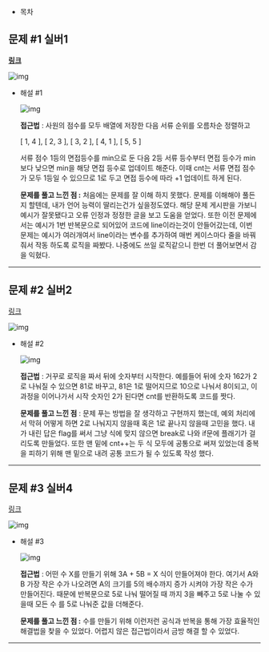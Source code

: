 - 목차

## 문제 #1 실버1

**[링크](https://www.acmicpc.net/problem/1946)**

![img](https://www.notion.so/image/https%3A%2F%2Fprod-files-secure.s3.us-west-2.amazonaws.com%2F74553f09-e822-477e-abed-c52903d69b9f%2Fa27639ed-b9b7-46b2-8756-8abfc29adec8%2FUntitled.png?table=block&id=5ab53a6d-fd6a-4c5e-b479-6ad015fd9840&spaceId=74553f09-e822-477e-abed-c52903d69b9f&width=2000&userId=3c17668b-0398-478f-ab9f-d53ba04e6af0&cache=v2)

- 해설 #1
    
    ![img](https://www.notion.so/image/https%3A%2F%2Fprod-files-secure.s3.us-west-2.amazonaws.com%2F74553f09-e822-477e-abed-c52903d69b9f%2F82a6a59a-b5f7-40da-af05-0f543a27b5c4%2FUntitled.png?table=block&id=464e236d-84d6-4328-9e95-ef0e120446a2&spaceId=74553f09-e822-477e-abed-c52903d69b9f&width=2000&userId=3c17668b-0398-478f-ab9f-d53ba04e6af0&cache=v2)
    
    **접근법** : 사원의 점수를 모두 배열에 저장한 다음 서류 순위를 오름차순 정렬하고 
    
    [ 1, 4 ], [ 2, 3 ], [ 3, 2 ], [ 4, 1 ], [ 5, 5 ]
    
    서류 점수 1등의 면접등수를 min으로 둔 다음 2등 서류 등수부터 면접 등수가 min보다 낮으면 min을 해당 면접 등수로 업데이트 해준다. 이때 cnt는 서류 면접 점수가 모두 1등일 수 있으므로 1로 두고 면접 등수에 따라 +1 업데이트 하게 된다.
    
    **문제를 풀고 느낀 점 :** 처음에는 문제를 잘 이해 하지 못했다. 문제를 이해해야 풀든지 할텐데, 내가 언어 능력이 딸리는건가 싶을정도였다. 해당 문제 게시판을 가보니 예시가 잘못됐다고 오류 인정과 정정한 글을 보고 도움을 얻었다. 또한 이전 문제에서는 예시가 1번 반복문으로 되어있어 코드에 line이라는것이 안들어갔는데, 이번 문제는 예시가 여러개여서 line이라는 변수를 추가하여 매번 케이스마다 줄을 바꿔줘서 작동 하도록 로직을 짜봤다. 나중에도 쓰일 로직같으니 한번 더 풀어보면서 감을 익혔다.
    

---

## 문제 #2 실버2

[링크](https://www.acmicpc.net/problem/16953)

![img](https://www.notion.so/image/https%3A%2F%2Fprod-files-secure.s3.us-west-2.amazonaws.com%2F74553f09-e822-477e-abed-c52903d69b9f%2Feeed70dd-ffe8-4587-9691-881042676d5c%2FUntitled.png?table=block&id=4be130b7-3908-4917-ac77-15a535864a32&spaceId=74553f09-e822-477e-abed-c52903d69b9f&width=2000&userId=3c17668b-0398-478f-ab9f-d53ba04e6af0&cache=v2)

- 해설 #2
    
    ![img](https://www.notion.so/image/https%3A%2F%2Fprod-files-secure.s3.us-west-2.amazonaws.com%2F74553f09-e822-477e-abed-c52903d69b9f%2Fef197e6e-3f8f-4250-b284-4b7cdbb184fe%2FUntitled.png?table=block&id=2fcdd5a4-e886-4900-8496-48e5137cf095&spaceId=74553f09-e822-477e-abed-c52903d69b9f&width=2000&userId=3c17668b-0398-478f-ab9f-d53ba04e6af0&cache=v2)
    
    **접근법** : 거꾸로 로직을 짜서 뒤에 숫자부터 시작한다. 예를들어 뒤에 숫자 162가 2로 나눠질 수 있으면 81로 바꾸고, 81은 1로 떨어지므로 10으로 나눠서 8이되고, 이 과정을 이어나가서 시작 숫자인 2가 된다면 cnt를 반환하도록 코드를 짯다.
    
    **문제를 풀고 느낀 점** : 문제 푸는 방법을 잘 생각하고 구현까지 했는데, 예외 처리에서 막혀 어떻게 하면 2로 나눠지지 않을때 혹은 1로 끝나지 않을때 고민을 했다. 내가 내린 답은 flag를 써서 그냥 식에 맞지 않으면 break로 나와 if문에 플래기가 걸리도록 만들었다. 또한 맨 밑에 cnt++는 두 식 모두에 공통으로 써져 있었는데 중복을 피하기 위해 맨 밑으로 내려 공통 코드가 될 수 있도록 작성 했다.
    

---

## 문제 #3 실버4

[링크](https://www.acmicpc.net/problem/2839)

![img](https://www.notion.so/image/https%3A%2F%2Fprod-files-secure.s3.us-west-2.amazonaws.com%2F74553f09-e822-477e-abed-c52903d69b9f%2Fe53bf2e3-49a4-479a-8890-a1df1db37389%2FUntitled.png?table=block&id=a9354c4f-202d-44d9-87b5-77d7651487d3&spaceId=74553f09-e822-477e-abed-c52903d69b9f&width=2000&userId=3c17668b-0398-478f-ab9f-d53ba04e6af0&cache=v2)

- 해설 #3
    
    ![img](https://www.notion.so/image/https%3A%2F%2Fprod-files-secure.s3.us-west-2.amazonaws.com%2F74553f09-e822-477e-abed-c52903d69b9f%2F4ecaa55f-d0fa-4b98-9946-5c8db8ca7f6b%2FUntitled.png?table=block&id=85a797ec-3b4e-4a51-9f79-2b9261b57481&spaceId=74553f09-e822-477e-abed-c52903d69b9f&width=2000&userId=3c17668b-0398-478f-ab9f-d53ba04e6af0&cache=v2)
    
    **접근법** :  어떤 수 X를 만들기 위해 3A + 5B = X 식이 만들어져야 한다. 여기서 A와B 가장 작은 수가 나오려면 A의 크기를 5의 배수까지 증가 시켜야 가장 작은 수가 만들어진다. 때문에 반복문으로 5로 나눠 떨어질 때 까지 3을 빼주고 5로 나눌 수 있을때 모든 수 를 5로 나눠준 값을 더해준다.
    
    **문제를 풀고 느낀 점 :** 수를 만들기 위해 이런저런 공식과 반복을 통해 가장 효율적인 해결법을 찾을 수 있었다. 어렵지 않은 접근법이라서 금방 해결 할 수 있었다.
    

---